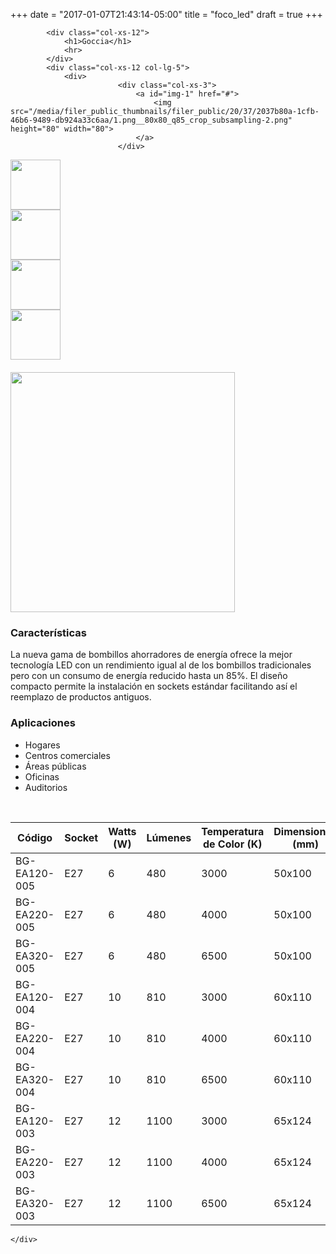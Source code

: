 +++
date = "2017-01-07T21:43:14-05:00"
title = "foco_led"
draft = true
+++

            
<div class="row">
        
            <div class="col-xs-12">
                <h1>Goccia</h1>
                <hr>
            </div>
            <div class="col-xs-12 col-lg-5">
                <div>
                            <div class="col-xs-3">
                                <a id="img-1" href="#">
                                    <img src="/media/filer_public_thumbnails/filer_public/20/37/2037b80a-1cfb-46b6-9489-db924a33c6aa/1.png__80x80_q85_crop_subsampling-2.png" height="80" width="80">
                                </a>
                            </div>
<img src="/media/filer_public_thumbnails/filer_public/20/37/2037b80a-1cfb-46b6-9489-db924a33c6aa/1.png__400x400_q85_subsampling-2.png" style="display: none;">
                            <div class="col-xs-3">
                                <a id="img-2" href="#">
                                    <img src="/media/filer_public_thumbnails/filer_public/f6/a3/f6a33641-2a51-4c14-a838-62575fc8eea4/2.png__80x80_q85_crop_subsampling-2.png" height="80" width="80">
                                </a>
                            </div>
<img src="/media/filer_public_thumbnails/filer_public/f6/a3/f6a33641-2a51-4c14-a838-62575fc8eea4/2.png__400x400_q85_subsampling-2.png" style="display: none;">
                            <div class="col-xs-3">
                                <a id="img-3" href="#">
                                    <img src="/media/filer_public_thumbnails/filer_public/76/be/76be78be-4f38-4a84-81de-e3ae92590277/3.png__80x80_q85_crop_subsampling-2.png" height="80" width="80">
                                </a>
                            </div>
<img src="/media/filer_public_thumbnails/filer_public/76/be/76be78be-4f38-4a84-81de-e3ae92590277/3.png__400x400_q85_subsampling-2.png" style="display: none;">
                            <div class="col-xs-3">
                                <a id="img-4" href="#">
                                    <img src="/media/filer_public_thumbnails/filer_public/fe/d3/fed35c74-e80a-45da-ae93-34095233bc67/4.png__80x80_q85_crop_subsampling-2.png" height="80" width="80">
                                </a>
                            </div>
<img src="/media/filer_public_thumbnails/filer_public/fe/d3/fed35c74-e80a-45da-ae93-34095233bc67/4.png__400x400_q85_subsampling-2.png" style="display: none;">
                            <div class="col-xs-3">
                                <a id="img-5" href="#">
                                    <img src="/media/filer_public_thumbnails/filer_public/a5/6c/a56c902e-e11d-44e0-a3ba-124772e2fd3e/5.png__80x80_q85_crop_subsampling-2.png" height="80" width="80">
                                </a>
                            </div>
<img src="/media/filer_public_thumbnails/filer_public/a5/6c/a56c902e-e11d-44e0-a3ba-124772e2fd3e/5.png__400x400_q85_subsampling-2.png" style="display: none;">
                </div>
                <div class="col-xs-12" style="height: 20px"></div>
                <img id="curr-img" src="/media/filer_public_thumbnails/filer_public/f6/a3/f6a33641-2a51-4c14-a838-62575fc8eea4/2.png__400x400_q85_subsampling-2.png" height="384" width="359">
            </div>
            <div class="col-xs-12 col-lg-7">
                <p></p><h3>Características</h3>

<p>La nueva gama de bombillos ahorradores de energía ofrece la mejor tecnología LED con un rendimiento igual al de los bombillos tradicionales pero con un consumo de energía reducido hasta un 85%. El diseño compacto permite la instalación en sockets estándar facilitando así el reemplazo de productos antiguos.</p>

<h3>Aplicaciones</h3>

<ul>
    <li>Hogares</li>
    <li>Centros comerciales</li>
    <li>Áreas públicas</li>
    <li>Oficinas</li>
    <li>Auditorios</li>
</ul>

<p>&nbsp;</p>

<table class="table table-hover text-center" style="width: 100%;" cellpadding="1" cellspacing="1">
    <thead>
        <tr>
            <th scope="col">Código</th>
            <th scope="col">Socket</th>
            <th scope="col">Watts (W)</th>
            <th scope="col">Lúmenes</th>
            <th scope="col">Temperatura de Color (K)</th>
            <th scope="col">Dimensiones (mm)</th>
        </tr>
    </thead>
    <tbody>
        <tr>
            <td>BG-EA120-005</td>
            <td>E27</td>
            <td>6</td>
            <td>480</td>
            <td>3000</td>
            <td>50x100</td>
        </tr>
        <tr>
            <td>BG-EA220-005</td>
            <td>E27</td>
            <td>6</td>
            <td>480</td>
            <td>4000</td>
            <td>50x100</td>
        </tr>
        <tr>
            <td>BG-EA320-005</td>
            <td>E27</td>
            <td>6</td>
            <td>480</td>
            <td>6500</td>
            <td>50x100</td>
        </tr>
        <tr>
            <td>BG-EA120-004</td>
            <td>E27</td>
            <td>10</td>
            <td>810</td>
            <td>3000</td>
            <td>60x110</td>
        </tr>
        <tr>
            <td>BG-EA220-004</td>
            <td>E27</td>
            <td>10</td>
            <td>810</td>
            <td>4000</td>
            <td>60x110</td>
        </tr>
        <tr>
            <td>BG-EA320-004</td>
            <td>E27</td>
            <td>10</td>
            <td>810</td>
            <td>6500</td>
            <td>60x110</td>
        </tr>
        <tr>
            <td>BG-EA120-003</td>
            <td>E27</td>
            <td>12</td>
            <td>1100</td>
            <td>3000</td>
            <td>65x124</td>
        </tr>
        <tr>
            <td>BG-EA220-003</td>
            <td>E27</td>
            <td>12</td>
            <td>1100</td>
            <td>4000</td>
            <td>65x124</td>
        </tr>
        <tr>
            <td>BG-EA320-003</td>
            <td>E27</td>
            <td>12</td>
            <td>1100</td>
            <td>6500</td>
            <td>65x124</td>
        </tr>
    </tbody>
</table><p></p>
            </div>
        
    </div>
